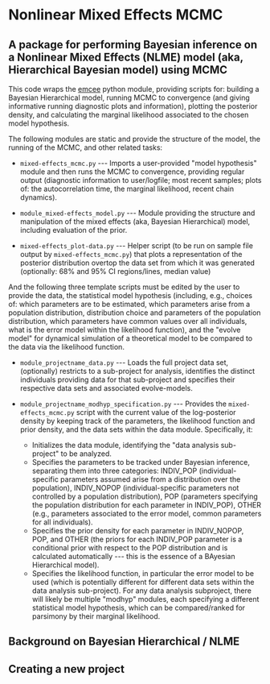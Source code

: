 # Nonlinear Mixed Effects MCMC 
## A package for performing Bayesian inference on a Nonlinear Mixed Effects (NLME) model (aka, Hierarchical Bayesian model) using MCMC

This code wraps the [emcee](https://emcee.readthedocs.io/en/stable/) python module, providing scripts for: building a Bayesian Hierarchical model, running MCMC to convergence (and giving informative running diagnostic plots and information), plotting the posterior density, and calculating the marginal likelihood associated to the chosen model hypothesis.

The following modules are static and provide the structure of the model, the running of the MCMC, and other related tasks:

* `mixed-effects_mcmc.py` --- Imports a user-provided "model hypothesis" module and then runs the MCMC to convergence, providing regular output (diagnostic information to user/logfile; most recent samples; plots of: the autocorrelation time, the marginal likelihood, recent chain dynamics).

* `module_mixed-effects_model.py` --- Module providing the structure and manipulation of the mixed effects (aka, Bayesian Hierarchical) model, including evaluation of the prior.

* `mixed-effects_plot-data.py` --- Helper script (to be run on sample file output by `mixed-effects_mcmc.py`) that plots a representation of the posterior distribution overtop the data set from which it was generated (optionally: 68% and 95% CI regions/lines, median value)

And the following three template scripts must be edited by the user to provide the data, the statistical model hypothesis (including, e.g., choices of: which parameters are to be estimated, which parameters arise from a population distribution, distribution choice and parameters of the population distribution, which parameters have common values over all individuals, what is the error model within the likelihood function), and the "evolve model" for dynamical simulation of a theoretical model to be compared to the data via the likelihood function.

* `module_projectname_data.py` --- Loads the full project data set, (optionally) restricts to a sub-project for analysis, identifies the distinct individuals providing data for that sub-project and specifies their respective data sets and associated evolve-models.

* `module_projectname_modhyp_specification.py` --- Provides the `mixed-effects_mcmc.py` script with the current value of the log-posterior density by keeping track of the parameters, the likelihood function and prior density, and the data sets within the data module.  Specifically, it:
  * Initializes the data module, identifying the "data analysis sub-project" to be analyzed.
  * Specifies the parameters to be tracked under Bayesian inference, separating them into three categories: INDIV_POP (individual-specific parameters assumed arise from a distribution over the population), INDIV_NOPOP (individual-specific parameters not controlled by a population distribution), POP (parameters specifying the population distribution for each parameter in INDIV_POP), OTHER (e.g., parameters associated to the error model, common parameters for all individuals).
  * Specifies the prior density for each parameter in INDIV_NOPOP, POP, and OTHER (the priors for each INDIV_POP parameter is a conditional prior with respect to the POP distribution and is calculated automatically --- this is the essence of a BAyesian Hierarchical model).
  * Specifies the likelihood function, in particular the error model to be used (which is potentially different for different data sets within the data analysis sub-project).
  For any data analysis subproject, there will likely be multiple "modhyp" modules, each specifying a different statistical model hypothesis, which can be compared/ranked for parsimony by their marginal likelihood.

## Background on Bayesian Hierarchical / NLME

## Creating a new project

